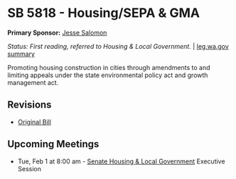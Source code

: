 # SB 5818 - Housing/SEPA & GMA
**Primary Sponsor:** [Jesse Salomon](/person/leg/salomon_je.md)

*Status: First reading, referred to Housing & Local Government.* | [leg.wa.gov summary](https://app.leg.wa.gov/billsummary?BillNumber=5818&Year=2021)

Promoting housing construction in cities through amendments to and limiting appeals under the state environmental policy act and growth management act.

## Revisions
* [Original Bill](1/)

## Upcoming Meetings
* Tue, Feb 1 at 8:00 am - [Senate Housing & Local Government](/senate/2021-22/HLG/) Executive Session